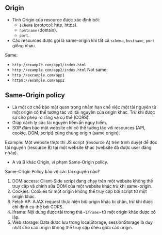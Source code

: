 ## Origin

- Tính Origin của resource được xác định bởi:
	- `schema` (protocol: http, https).
	- `hostname` (domain).
	- `port`.
- Các resources được gọi là same-origin khi tất cả `schema`, `hostname`, `port` giống nhau.

Same:
- `http://example.com/app1/index.html`
- `http://example.com/app2/index.html`
Not same:
- `http://excample.com/app1`
- `https://example.com/app2`
## Same-Origin policy

- Là một cơ chế bảo mật quan trọng nhằm hạn chế việc một tài nguyên từ một origin có thể tương tác với tài nguyên của origin khác. Trừ khi được sự cho phép rõ ràng và cụ thể (CORS).
- Giúp cách ly các tài nguyên tiềm ẩn nguy hiểm.
- SOP đảm bảo một website chỉ có thể tương tác với resources (API, cookie, DOM, script) cùng chung origin (same origin).

Example:
Một website thực thi JS script (resource A) trên trình duyệt để đọc tài nguyên (resource B) tại một website khác (website đã được user đăng nhập).
- A và B khác Origin, vi phạm Same-Origin policy.

Same-Origin Policy bảo vệ các tài nguyên nào?
1.  DOM access: Client-Side script đang chạy trên một website không thể truy cập và chỉnh sửa DOM của một website khác trừ khi same-origin.
2. Cookies: Cookies từ một origin không thể truy cập bởi script từ một origin khác.
3. Fetch AP: AJAX request thực hiện bởi origin khác bị chặn, trừ khi được chỉ định cụ thể bởi CORS.
4. iframe: Nội dung được tải trong thẻ `<iframe>` từ một origin khác được cô lập.
5. Web storage: Data được lưu trong localStorage, sessionStorage là duy nhất cho các origin  không thể truy cập chéo giữa các origin.

